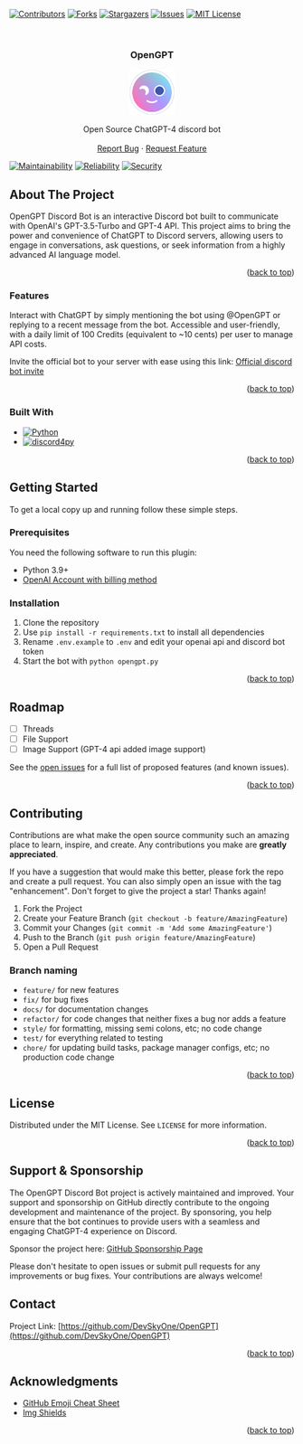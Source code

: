 <!-- Template for readme used: https://github.com/othneildrew/Best-README-Template -->
<a name="readme-top"></a>

<!-- PROJECT SHIELDS -->
<!--
*** I'm using markdown "reference style" links for readability.
*** Reference links are enclosed in brackets [ ] instead of parentheses ( ).
*** See the bottom of this document for the declaration of the reference variables
*** for contributors-url, forks-url, etc. This is an optional, concise syntax you may use.
*** https://www.markdownguide.org/basic-syntax/#reference-style-links
-->
[![Contributors][contributors-shield]][contributors-url]
[![Forks][forks-shield]][forks-url]
[![Stargazers][stars-shield]][stars-url]
[![Issues][issues-shield]][issues-url]
[![MIT License][license-shield]][license-url]


<!-- PROJECT LOGO -->
<br />
<div align="center">
<h3 align="center">OpenGPT</h3>

  <a href="https://github.com/DevSkyOne/OpenGPT">
    <img src="images/opengpt-nobg.png" alt="Logo" width="80" height="80">
  </a>

  <p align="center">
    Open Source ChatGPT-4 discord bot
    <br />
    <br />
    <a href="https://github.com/DevSkyOne/OpenGPT/issues">Report Bug</a>
    ·
    <a href="https://github.com/DevSkyOne/OpenGPT/issues">Request Feature</a>
  </p>
</div>

[![Maintainability][sonar-maintainability]][sonar-project-url]
[![Reliability][sonar-reliability]][sonar-project-url]
[![Security][sonar-security]][sonar-project-url]

<!-- ABOUT THE PROJECT -->

## About The Project

OpenGPT Discord Bot is an interactive Discord bot built to communicate with OpenAI's GPT-3.5-Turbo and GPT-4 API. This project aims to bring the power and convenience of ChatGPT to Discord servers, allowing users to engage in conversations, ask questions, or seek information from a highly advanced AI language model.

<p align="right">(<a href="#readme-top">back to top</a>)</p>


### Features

Interact with ChatGPT by simply mentioning the bot using @OpenGPT or replying to a recent message from the bot.
Accessible and user-friendly, with a daily limit of 100 Credits (equivalent to ~10 cents) per user to manage API costs.

Invite the official bot to your server with ease using this link: [Official discord bot invite](https://discord.com/api/oauth2/authorize?client_id=646411900267135004&permissions=274877975552&scope=bot%20applications.commands)

<p align="right">(<a href="#readme-top">back to top</a>)</p>

### Built With

* [![Python][Python]][Python-url]
* [![discord4py][discord4py]][discord4py-url]

<p align="right">(<a href="#readme-top">back to top</a>)</p>


<!-- GETTING STARTED -->

## Getting Started

To get a local copy up and running follow these simple steps.

### Prerequisites

You need the following software to run this plugin:

* Python 3.9+
* [OpenAI Account with billing method](https://platform.openai.com/account/usage)

### Installation

1. Clone the repository
2. Use `pip install -r requirements.txt` to install all dependencies
3. Rename `.env.example` to `.env` and edit your openai api and discord bot token
4. Start the bot with `python opengpt.py` 

<p align="right">(<a href="#readme-top">back to top</a>)</p>

<!-- ROADMAP -->

## Roadmap

- [ ] Threads
- [ ] File Support
- [ ] Image Support (GPT-4 api added image support)

See the [open issues](https://github.com/DevSkyOne/OpenGPT/issues?q=is%3Aissue+is%3Aopen+sort%3Aupdated-desc) for a full
list of proposed features (and known issues).

<p align="right">(<a href="#readme-top">back to top</a>)</p>



<!-- CONTRIBUTING -->

## Contributing

Contributions are what make the open source community such an amazing place to learn, inspire, and create. Any
contributions you make are **greatly appreciated**.

If you have a suggestion that would make this better, please fork the repo and create a pull request. You can also
simply open an issue with the tag "enhancement".
Don't forget to give the project a star! Thanks again!

1. Fork the Project
2. Create your Feature Branch (`git checkout -b feature/AmazingFeature`)
3. Commit your Changes (`git commit -m 'Add some AmazingFeature'`)
4. Push to the Branch (`git push origin feature/AmazingFeature`)
5. Open a Pull Request

### Branch naming

* `feature/` for new features
* `fix/` for bug fixes
* `docs/` for documentation changes
* `refactor/` for code changes that neither fixes a bug nor adds a feature
* `style/` for formatting, missing semi colons, etc; no code change
* `test/` for everything related to testing
* `chore/` for updating build tasks, package manager configs, etc; no production code change

<p align="right">(<a href="#readme-top">back to top</a>)</p>



<!-- LICENSE -->

## License

Distributed under the MIT License. See `LICENSE` for more information.

<p align="right">(<a href="#readme-top">back to top</a>)</p>


## Support & Sponsorship

The OpenGPT Discord Bot project is actively maintained and improved. Your support and sponsorship on GitHub directly contribute to the ongoing development and maintenance of the project. By sponsoring, you help ensure that the bot continues to provide users with a seamless and engaging ChatGPT-4 experience on Discord.

Sponsor the project here: [GitHub Sponsorship Page](https://github.com/sponsors/CoasterFreakDE)

Please don't hesitate to open issues or submit pull requests for any improvements or bug fixes. Your contributions are always welcome!



<!-- CONTACT -->

## Contact

Project Link: [https://github.com/DevSkyOne/OpenGPT](https://github.com/DevSkyOne/OpenGPT)

<p align="right">(<a href="#readme-top">back to top</a>)</p>



<!-- ACKNOWLEDGMENTS -->

## Acknowledgments

* [GitHub Emoji Cheat Sheet](https://www.webpagefx.com/tools/emoji-cheat-sheet)
* [Img Shields](https://shields.io)

<p align="right">(<a href="#readme-top">back to top</a>)</p>



<!-- MARKDOWN LINKS & IMAGES -->
<!-- https://www.markdownguide.org/basic-syntax/#reference-style-links -->

[contributors-shield]: https://img.shields.io/github/contributors/DevSkyOne/OpenGPT.svg?style=for-the-badge
[contributors-url]: https://github.com/DevSkyOne/OpenGPT/graphs/contributors
[forks-shield]: https://img.shields.io/github/forks/DevSkyOne/OpenGPT.svg?style=for-the-badge
[forks-url]: https://github.com/DevSkyOne/OpenGPT/network/members
[stars-shield]: https://img.shields.io/github/stars/DevSkyOne/OpenGPT.svg?style=for-the-badge
[stars-url]: https://github.com/DevSkyOne/OpenGPT/stargazers
[issues-shield]: https://img.shields.io/github/issues/DevSkyOne/OpenGPT.svg?style=for-the-badge
[issues-url]: https://github.com/DevSkyOne/OpenGPT/issues
[license-shield]: https://img.shields.io/github/license/DevSkyOne/OpenGPT.svg?style=for-the-badge
[license-url]: https://github.com/DevSkyOne/OpenGPT/blob/main/LICENSE
[sonar-project-url]: https://qube.flawcra.cc/dashboard?id=DevSkyOne_OpenGPT_AYb3NZCEGAY92Yk589XA
[sonar-maintainability]: https://qube.flawcra.cc/api/project_badges/measure?project=DevSkyOne_OpenGPT_AYb3NZCEGAY92Yk589XA&metric=sqale_rating
[sonar-reliability]: https://qube.flawcra.cc/api/project_badges/measure?project=DevSkyOne_OpenGPT_AYb3NZCEGAY92Yk589XA&metric=reliability_rating
[sonar-security]: https://qube.flawcra.cc/api/project_badges/measure?project=DevSkyOne_OpenGPT_AYb3NZCEGAY92Yk589XA&metric=security_rating
[Python]: https://img.shields.io/badge/Language-Python-green
[Python-url]: https://www.python.org/
[discord4py]: https://img.shields.io/badge/Framework-discord4py-blue
[discord4py-url]: https://github.com/mccoderpy/discord.py-message-components
